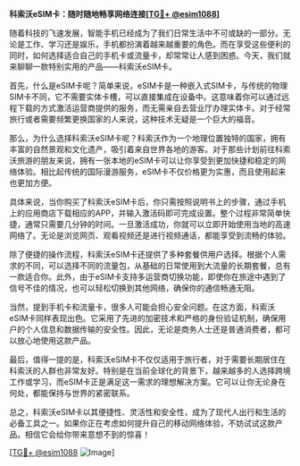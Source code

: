 **科索沃eSIM卡：随时随地畅享网络连接[[TG💪+ @esim1088](https://t.me/s/esim1088)]**

随着科技的飞速发展，智能手机已经成为了我们日常生活中不可或缺的一部分。无论是工作、学习还是娱乐，手机都扮演着越来越重要的角色。而在享受这些便利的同时，如何选择适合自己的手机卡或流量卡，却常常让人感到困惑。今天，我们就来聊聊一款特别实用的产品——科索沃eSIM卡。

首先，什么是eSIM卡呢？简单来说，eSIM卡是一种嵌入式SIM卡，与传统的物理SIM卡不同，它不需要实体卡槽，可以直接集成在设备中。这意味着你可以通过远程下载的方式激活运营商提供的服务，而无需亲自去营业厅办理实体卡。对于经常旅行或者需要频繁更换国家的人来说，这种技术无疑是一个巨大的福音。

那么，为什么选择科索沃eSIM卡呢？科索沃作为一个地理位置独特的国家，拥有丰富的自然景观和文化遗产，吸引着来自世界各地的游客。对于那些计划前往科索沃旅游的朋友来说，拥有一张本地的eSIM卡可以让你享受到更加快捷和稳定的网络体验。相比起传统的国际漫游服务，eSIM卡不仅价格更为实惠，而且使用起来也更加方便。

具体来说，当你购买了科索沃eSIM卡后，你只需按照说明书上的步骤，通过手机上的应用商店下载相应的APP，并输入激活码即可完成设置。整个过程非常简单快捷，通常只需要几分钟的时间。一旦激活成功，你就可以立即开始使用当地的高速网络了。无论是浏览网页、观看视频还是进行视频通话，都能享受到流畅的体验。

除了便捷的操作流程，科索沃eSIM卡还提供了多种套餐供用户选择。根据个人需求的不同，可以选择不同的流量包，从基础的日常使用到大流量的长期套餐，总有一款适合你。此外，由于eSIM卡支持多运营商切换功能，即使你在旅途中遇到了信号不佳的情况，也可以轻松切换到其他网络，确保你的通信畅通无阻。

当然，提到手机卡和流量卡，很多人可能会担心安全问题。在这方面，科索沃eSIM卡同样表现出色。它采用了先进的加密技术和严格的身份验证机制，确保用户的个人信息和数据传输的安全性。因此，无论是商务人士还是普通消费者，都可以放心地使用这款产品。

最后，值得一提的是，科索沃eSIM卡不仅仅适用于旅行者，对于需要长期居住在科索沃的人群也非常友好。特别是在当前全球化的背景下，越来越多的人选择跨境工作或学习，而eSIM卡正是满足这一需求的理想解决方案。它可以让你无论身在何处，都能保持与世界的紧密联系。

总之，科索沃eSIM卡以其便捷性、灵活性和安全性，成为了现代人出行和生活的必备工具之一。如果你正在考虑如何提升自己的移动网络体验，不妨试试这款产品。相信它会给你带来意想不到的惊喜！

[[TG💪+ @esim1088](https://t.me/s/esim1088) ![Image](https://i.postimg.cc/4NQfJmqS/Snipaste-2025-05-13-00-14-12.png)]